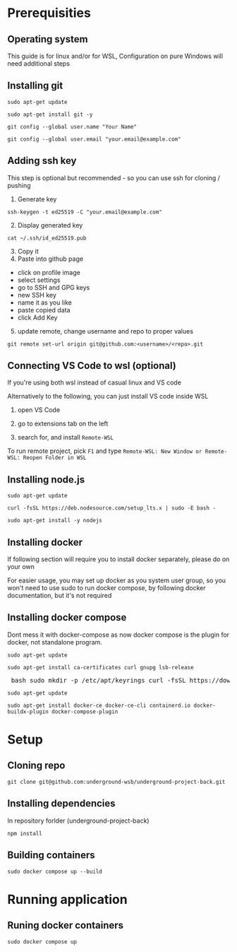 # Prerequisities

## Operating system

This guide is for linux and/or for WSL,
Configuration on pure Windows will need additional steps

## Installing git

`sudo apt-get update`

`sudo apt-get install git -y`

`git config --global user.name "Your Name"`

`git config --global user.email "your.email@example.com"`

## Adding ssh key

This step is optional but recommended - so you can use ssh for cloning / pushing

1. Generate key

`ssh-keygen -t ed25519 -C "your.email@example.com"`

2. Display generated key

`cat ~/.ssh/id_ed25519.pub`

3. Copy it
4. Paste into github page

- click on profile image
- select settings
- go to SSH and GPG keys
- new SSH key
- name it as you like
- paste copied data
- click Add Key

5. update remote, change username and repo to proper values

`git remote set-url origin git@github.com:<username>/<repo>.git`

## Connecting VS Code to wsl (optional)

If you're using both wsl instead of casual linux and VS code

Alternatively to the following, you can just install VS code inside WSL

1. open VS Code

2. go to extensions tab on the left
3. search for, and install `Remote-WSL`

To run remote project, pick `F1` and type `Remote-WSL: New Window or Remote-WSL: Reopen Folder in WSL`

## Installing node.js

`sudo apt-get update`

`curl -fsSL https://deb.nodesource.com/setup_lts.x | sudo -E bash -`

`sudo apt-get install -y nodejs`

## Installing docker

If following section will require you to install docker separately, please do on your own

For easier usage, you may set up docker as you system user group, so you won't need to use sudo to run docker compose, by following docker documentation, but it's not required

## Installing docker compose

Dont mess it with docker-compose as now docker compose is the plugin for docker, not standalone program.

`sudo apt-get update`

`sudo apt-get install ca-certificates curl gnupg lsb-release`

<pre> bash sudo mkdir -p /etc/apt/keyrings curl -fsSL https://download.docker.com/linux/ubuntu/gpg \ | sudo gpg --dearmor -o /etc/apt/keyrings/docker.gpg echo \ "deb [arch=$(dpkg --print-architecture) signed-by=/etc/apt/keyrings/docker.gpg] \ https://download.docker.com/linux/ubuntu \ $(lsb_release -cs) stable" \ | sudo tee /etc/apt/sources.list.d/docker.list > /dev/null </pre>

`sudo apt-get update`

`sudo apt-get install docker-ce docker-ce-cli containerd.io docker-buildx-plugin docker-compose-plugin`

# Setup

## Cloning repo

`git clone git@github.com:underground-wsb/underground-project-back.git`

## Installing dependencies

In repository forlder (underground-project-back)

`npm install`

## Building containers

`sudo docker compose up --build`

# Running application

## Runing docker containers

`sudo docker compose up`
